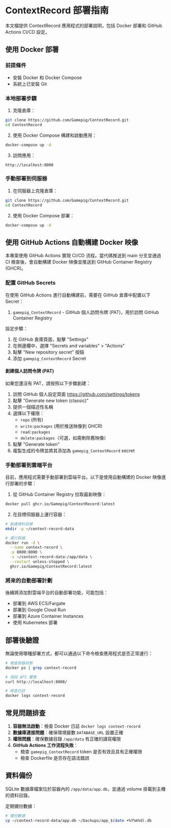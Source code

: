 # ContextRecord 部署指南

本文檔提供 ContextRecord 應用程式的部署說明，包括 Docker 部署和 GitHub Actions CI/CD 設定。

## 使用 Docker 部署

### 前提條件

- 安裝 Docker 和 Docker Compose
- 系統上已安裝 Git

### 本地部署步驟

1. 克隆倉庫：

```bash
git clone https://github.com/Gamepig/ContextRecord.git
cd ContextRecord
```

2. 使用 Docker Compose 構建和啟動應用：

```bash
docker-compose up -d
```

3. 訪問應用：

```
http://localhost:8000
```

### 手動部署到伺服器

1. 在伺服器上克隆倉庫：

```bash
git clone https://github.com/Gamepig/ContextRecord.git
cd ContextRecord
```

2. 使用 Docker Compose 部署：

```bash
docker-compose up -d
```

## 使用 GitHub Actions 自動構建 Docker 映像

本專案使用 GitHub Actions 實現 CI/CD 流程。當代碼推送到 main 分支並通過 CI 檢查後，會自動構建 Docker 映像並推送到 GitHub Container Registry (GHCR)。

### 配置 GitHub Secrets

在使用 GitHub Actions 進行自動構建前，需要在 GitHub 倉庫中配置以下 Secret：

1. `gamepig_ContextRecord` - GitHub 個人訪問令牌 (PAT)，用於訪問 GitHub Container Registry

設定步驟：

1. 在 GitHub 倉庫頁面，點擊 "Settings"
2. 在側邊欄中，選擇 "Secrets and variables" > "Actions"
3. 點擊 "New repository secret" 按鈕
4. 添加 `gamepig_ContextRecord` Secret

#### 創建個人訪問令牌 (PAT)

如果您還沒有 PAT，請按照以下步驟創建：

1. 訪問 GitHub 個人設定頁面 https://github.com/settings/tokens
2. 點擊 "Generate new token (classic)"
3. 提供一個描述性名稱
4. 選擇以下權限：
   - `repo` (所有)
   - `write:packages` (用於推送映像到 GHCR)
   - `read:packages`
   - `delete:packages`（可選，如需刪除舊映像）
5. 點擊 "Generate token"
6. 複製生成的令牌並將其添加為 `gamepig_ContextRecord` secret

### 手動部署到雲端平台

目前，應用程式需要手動部署到雲端平台。以下是使用自動構建的 Docker 映像進行部署的步驟：

1. 從 GitHub Container Registry 拉取最新映像：

```bash
docker pull ghcr.io/Gamepig/ContextRecord:latest
```

2. 在目標伺服器上運行容器：

```bash
# 創建資料目錄
mkdir -p ~/context-record-data

# 運行容器
docker run -d \
  --name context-record \
  -p 8000:8000 \
  -v ~/context-record-data:/app/data \
  --restart unless-stopped \
  ghcr.io/Gamepig/ContextRecord:latest
```

### 將來的自動部署計劃

後續將添加對雲端平台的自動部署功能，可能包括：

- 部署到 AWS ECS/Fargate
- 部署到 Google Cloud Run
- 部署到 Azure Container Instances
- 使用 Kubernetes 部署

## 部署後驗證

無論使用哪種部署方式，都可以通過以下命令檢查應用程式是否正常運行：

```bash
# 檢查容器狀態
docker ps | grep context-record

# 測試 API 響應
curl http://localhost:8000/

# 檢查日誌
docker logs context-record
```

## 常見問題排查

1. **容器無法啟動**：檢查 Docker 日誌 `docker logs context-record`
2. **數據庫連接問題**：確保環境變數 `DATABASE_URL` 設置正確
3. **權限問題**：確保數據目錄 `/app/data` 有正確的讀寫權限
4. **GitHub Actions 工作流程失敗**：
   - 檢查 `gamepig_ContextRecord` token 是否有效且具有正確權限
   - 檢查 Dockerfile 是否存在語法錯誤

## 資料備份

SQLite 數據庫檔案位於容器內的 `/app/data/app.db`，並通過 volume 掛載到主機的資料目錄。

定期備份數據：

```bash
# 備份數據
cp ~/context-record-data/app.db ~/backups/app_$(date +%Y%m%d).db
``` 